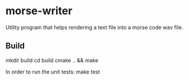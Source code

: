 morse-writer
============

Utility program that helps rendering a text file into a morse code wav file.

Build
-----
mkdir build
cd build
cmake .. && make

In order to run the unit tests: make test
